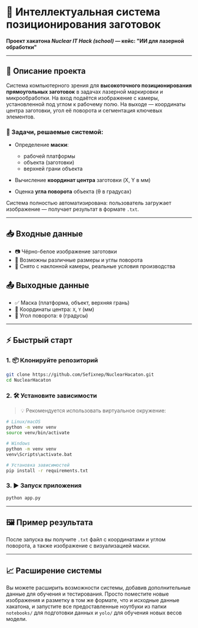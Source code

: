 # 🧠 Интеллектуальная система позиционирования заготовок

**Проект хакатона *Nuclear IT Hack (school)* — кейс: "ИИ для лазерной обработки"**

---

## 🚀 Описание проекта

Система компьютерного зрения для **высокоточного позиционирования прямоугольных заготовок** в задачах лазерной маркировки и микрообработки.
На вход подаётся изображение с камеры, установленной под углом к рабочему полю. На выходе — координаты центра заготовки, угол её поворота и сегментация ключевых элементов.

### 🧩 Задачи, решаемые системой:

* Определение **маски**:

  * рабочей платформы
  * объекта (заготовки)
  * верхней грани объекта
* Вычисление **координат центра** заготовки (X, Y в мм)
* Оценка **угла поворота** объекта (θ в градусах)

Система полностью автоматизирована: пользователь загружает изображение — получает результат в формате `.txt`.

---

## 📥 Входные данные

* 📷 Чёрно-белое изображение заготовки
* 🔄 Возможны различные размеры и углы поворота
* 📐 Снято с наклонной камеры, реальные условия производства

## 📤 Выходные данные

* ✅ Маска (платформа, объект, верхняя грань)
* 📍 Координаты центра: `X`, `Y` (мм)
* 🔁 Угол поворота: `θ` (градусы)

---

## ⚡ Быстрый старт

### 1. 📦 Клонируйте репозиторий

```bash
git clone https://github.com/Sefixnep/NuclearHacaton.git
cd NuclearHacaton
```

### 2. 🛠 Установите зависимости

> 💡 Рекомендуется использовать виртуальное окружение:

```bash
# Linux/macOS
python -m venv venv
source venv/bin/activate

# Windows
python -m venv venv
venv\Scripts\activate.bat

# Установка зависимостей
pip install -r requirements.txt
```

### 3. ▶ Запуск приложения

```bash
python app.py
```

---

## 🖼 Пример результата

После запуска вы получите `.txt` файл с координатами и углом поворота, а также изображение с визуализацией маски.

---

## 📈 Расширение системы

Вы можете расширить возможности системы, добавив дополнительные данные для обучения и тестирования. Просто поместите новые изображения и разметку в том же формате, что и исходные данные хакатона, и запустите все предоставленные ноутбуки из папки `notebooks/` для подготовки данных и `yolo/` для обучения новых весов модели.
